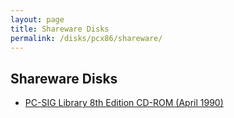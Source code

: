 ```yaml
---
layout: page
title: Shareware Disks
permalink: /disks/pcx86/shareware/
---
```


Shareware Disks
---------------

- [PC-SIG Library 8th Edition CD-ROM (April 1990)](/disks/pcx86/shareware/pcsig08/)

